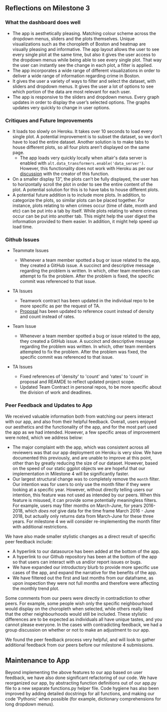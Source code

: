 ## Reflections on Milestone 3
### What the dashboard does well
- The app is aesthetically pleasing. Matching colour scheme across the dropdown menus, sliders and the plots themselves. Unique visualizations such as the choropleth of Boston and heatmap are visually pleasing and informative. The app layout allows the user to see every single plot at the same time, but also it gives the user access to the dropdown menus while being able to see every single plot. That way the user can instantly see the change in each plot, a filter is applied.  
- The app incorporates a wide range of different visualizations in order to deliver a wide range of information regarding crime in Boston. 
- It gives the user a variety of ways to filter and select the dataset, with sliders and dropdown menus. It gives the user a lot of options to see which portion of the data are most relevant for each user. 
- The app is responsive to the sliders and dropdown menus. Every graph updates in order to display the user’s selected options. The graphs updates very quickly to change in user options.
  
### Critiques and Future Improvements 
- It loads too slowly on Heroku. It takes over 10 seconds to load every single plot. A potential improvement is to subset the dataset, so we don’t have to load the entire dataset. Another solution is to make tabs to house different plots, so all four plots aren’t displayed on the same page.
  - The app loads very quickly locally when altair's data server is enabled with `alt.data_transformers.enable('data_server')`. However, this functionality does not work with Heroku as per our [discussion](https://github.com/altair-viz/altair_data_server/issues/11) with the creator of this function.
- On a smaller display 13”, the plots can’t be fully displayed, the user has to horizontally scroll the plot in order to see the entire content of the plot. A potential solution for this is to have tabs to house different plots. 
- A potential future addition is to include more plots. In addition, to categorize the plots, so similar plots can be placed together. For instance, plots relating to when crimes occur (time of date, month and etc) can be put into a tab by itself. While plots relating to where crimes occur can be put into another tab. This might help the user digest the information provided to them easier. In addition, it might help speed up load time. 

### Github Issues
- Teammate Issues 
  - Whenever a team member spotted a bug or issue related to the app, they created a GitHub issue. A succinct and descriptive message regarding the problem is written. In which, other team members can attempt to fix the problem. After the problem is fixed, the specific commit was referenced to that issue. 
- TA Issues
  - Teamwork contract has been updated in the individual repo to be more specific as per the request of TA.
  - [Proposal](https://github.com/UBC-MDS/DSCI-532_gr202_dashboard/blob/master/Proposal.md) has been updated to reference count instead of density and count instead of rates. 

- Team Issue
  - Whenever a team member spotted a bug or issue related to the app, they created a GitHub issue. A succinct and descriptive message regarding the problem was written. In which, other team members attempted to fix the problem. After the problem was fixed, the specific commit was referenced to that issue. 
- TA Issues
  - Fixed references of 'density' to 'count' and 'rates' to 'count' in proposal and REAMDE to reflect updated project scope.
  - Updated Team Contract in personal repos, to be more specific about the division of work and deadlines. 
  
### Peer Feedback and Updates to App
We received valuable information both from watching our peers interact with our app, and also from their helpful feedback.  Overall, users enjoyed our aesthetics and the functionality of the app, and for the most part used the app as we had intended. However, a few specific areas of improvement were noted, which we address below: 
- The major complaint with the app, which was consistent across all reviewers was that our app deployment on Heroku is very slow. We have documented this previously, and are unable to improve at this point, other than by greatly reducing the size of our dataset. However, based on the speed of our static ggplot objects we are hopeful that our implementation in Milestone 4 will be significantly faster.  
- Our largest structural change was to completely remove the `month` filter. Our intention was for users to only use the month filter if they were looking at a specific year. However, without directly telling users our intention, this feature was not used as intended by our peers. When this feature is misused, it can provide some potentially meaningless filters. For example, users may filter months on March-June, for years 2016-2018, which _does not_ give data for the time frame March 2016 - June 2018, but actually only returns data from March-June for these three years. For milestone 4 we will consider re-implementing the month filter with additional restrictions.

We have also made smaller stylistic changes as a direct result of specific peer feedback include:
- A hyperlink to our datasource has been added at the bottom of the app.
- A hyperlink to our Github repository has been at the bottom of the app so that users can interact with us and/or report issues or bugs.
- We have expanded our introductory blurb to provide more specific use cases of the app, and expand the narrative for the benefits of the app. 
- We have filtered out the first and last months from our dataframe, as upon inspection they were not full months and therefore were affecting the monthly trend plot. 

Some comments from our peers were directly in contradiction to other peers. For example, some people wish only the specific neighbourhood would display on the choropleth when selected, while others really liked that the other neighbourhoods would still be included. These stylistic differences are to be expected as individuals all have unique tastes, and you cannot please everyone. In the cases with contradicting feedback, we had a group discussion on whether or not to make an adjustment to our app. 

We found the peer feedback process very helpful, and will look to gather additional feedback from our peers before our milestone 4 submissions.

## Maintenance to App
Beyond implementing the above features to our app based on user feedback, we have also done significant refactoring of our code. We have reorganized our app, by abstracting function definitions out of our app.py file to a new separate functions.py helper file. Code hygiene has also been improved by adding detailed docstrings for all functions, and making our code 'Pythonic' when possible (for example, dictionary comprehensions for long dropdown menus). 


